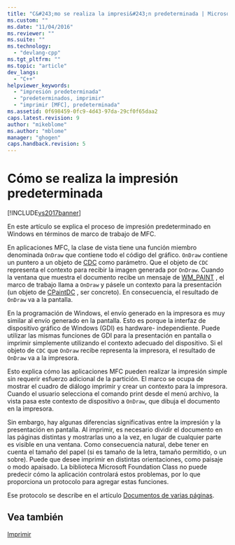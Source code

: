 ```yaml
---
title: "C&#243;mo se realiza la impresi&#243;n predeterminada | Microsoft Docs"
ms.custom: ""
ms.date: "11/04/2016"
ms.reviewer: ""
ms.suite: ""
ms.technology: 
  - "devlang-cpp"
ms.tgt_pltfrm: ""
ms.topic: "article"
dev_langs: 
  - "C++"
helpviewer_keywords: 
  - "impresión predeterminada"
  - "predeterminados, imprimir"
  - "imprimir [MFC], predeterminada"
ms.assetid: 0f698459-0fc9-4d43-97da-29cf0f65daa2
caps.latest.revision: 9
author: "mikeblome"
ms.author: "mblome"
manager: "ghogen"
caps.handback.revision: 5
---
```

# C&#243;mo se realiza la impresi&#243;n predeterminada
[!INCLUDE[vs2017banner](../assembler/inline/includes/vs2017banner.md)]

En este artículo se explica el proceso de impresión predeterminado en Windows en términos de marco de trabajo de MFC.  
  
 En aplicaciones MFC, la clase de vista tiene una función miembro denominada `OnDraw` que contiene todo el código del gráfico.  `OnDraw` contiene un puntero a un objeto de [CDC](../mfc/reference/cdc-class.md) como parámetro.  Que el objeto de `CDC` representa el contexto para recibir la imagen generada por `OnDraw`.  Cuando la ventana que muestra el documento recibe un mensaje de [WM\_PAINT](http://msdn.microsoft.com/library/windows/desktop/dd145213) , el marco de trabajo llama a `OnDraw` y pásele un contexto para la presentación \(un objeto de [CPaintDC](../mfc/reference/cpaintdc-class.md) , ser concreto\).  En consecuencia, el resultado de `OnDraw` va a la pantalla.  
  
 En la programación de Windows, el envío generado en la impresora es muy similar al envío generado en la pantalla.  Esto es porque la interfaz de dispositivo gráfico de Windows \(GDI\) es hardware\- independiente.  Puede utilizar las mismas funciones de GDI para la presentación en pantalla o imprimir simplemente utilizando el contexto adecuado del dispositivo.  Si el objeto de `CDC` que `OnDraw` recibe representa la impresora, el resultado de `OnDraw` va a la impresora.  
  
 Esto explica cómo las aplicaciones MFC pueden realizar la impresión simple sin requerir esfuerzo adicional de la partición.  El marco se ocupa de mostrar el cuadro de diálogo imprimir y crear un contexto para la impresora.  Cuando el usuario selecciona el comando print desde el menú archivo, la vista pasa este contexto de dispositivo a `OnDraw`, que dibuja el documento en la impresora.  
  
 Sin embargo, hay algunas diferencias significativas entre la impresión y la presentación en pantalla.  Al imprimir, es necesario dividir el documento en las páginas distintas y mostrarlas uno a la vez, en lugar de cualquier parte es visible en una ventana.  Como consecuencia natural, debe tener en cuenta el tamaño del papel \(si es tamaño de la letra, tamaño permitido, o un sobre\).  Puede que desee imprimir en distintas orientaciones, como paisaje o modo apaisado.  La biblioteca Microsoft Foundation Class no puede predecir cómo la aplicación controlará estos problemas, por lo que proporciona un protocolo para agregar estas funciones.  
  
 Ese protocolo se describe en el artículo [Documentos de varias páginas](../mfc/multipage-documents.md).  
  
## Vea también  
 [Imprimir](../mfc/printing.md)